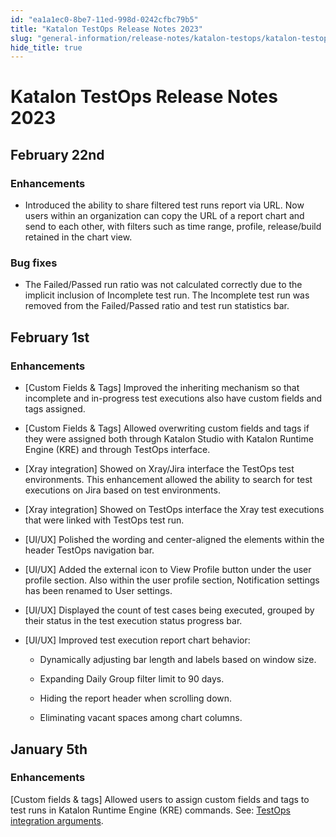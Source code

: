```yaml
---
id: "ea1a1ec0-8be7-11ed-998d-0242cfbc79b5"
title: "Katalon TestOps Release Notes 2023"
slug: "general-information/release-notes/katalon-testops/katalon-testops-release-notes-2023"
hide_title: true
---
```


# <a id="concept-9010" class="anchor_top_offset"/><a id="ariaid-title1" class="anchor_top_offset"/>Katalon TestOps Release Notes 2023

<p xmlns="http://www.w3.org/1999/xhtml" className="p"> </p> 

## <a id="concept-8142" class="anchor_top_offset"/>February 22nd


### Enhancements

<div xmlns="http://www.w3.org/1999/xhtml" className="p"><ul className="ul"><li className="li"><p className="p">Introduced the ability to share filtered test runs report via URL. Now users within an organization can copy the URL of  a report chart and send  to each other, with filters such as time range, profile, release/build retained in the chart view. </p></li></ul></div>

### Bug fixes

<div xmlns="http://www.w3.org/1999/xhtml" className="p"><ul className="ul"><li className="li"><p className="p">The Failed/Passed run  ratio was not calculated correctly due to the implicit inclusion of Incomplete test run. The Incomplete test run was removed from the Failed/Passed ratio and test run statistics bar.</p></li></ul></div>

## <a id="concept-4181" class="anchor_top_offset"/>February 1st


### Enhancements

<div xmlns="http://www.w3.org/1999/xhtml" className="p"><ul className="ul"><li className="li"><p className="p">[Custom Fields &amp; Tags] Improved the inheriting mechanism so that incomplete and in-progress test executions also have custom fields and tags assigned. </p></li><li className="li"><p className="p">[Custom Fields &amp; Tags] Allowed overwriting custom fields and tags if they were assigned both through <span className="ph">Katalon Studio</span> with <span className="ph">Katalon Runtime Engine (KRE)</span> and through <span className="ph">TestOps</span> interface. </p></li><li className="li"><p className="p">[Xray integration] Showed on Xray/Jira interface the <span className="ph">TestOps</span> test environments. This enhancement allowed the ability to search for test executions on Jira based on test environments. </p></li><li className="li"><p className="p">[Xray integration] Showed on <span className="ph">TestOps</span> interface the  Xray test executions that were linked with TestOps test run.</p></li><li className="li"><p className="p">[UI/UX] Polished the wording and center-aligned the elements within the header <span className="ph">TestOps</span>  navigation bar. </p></li><li className="li"><p className="p">[UI/UX] Added the external icon to <span className="ph uicontrol">View Profile</span> button under the user profile section. Also within the user profile section, <span className="ph uicontrol">Notification settings</span> has been renamed to <span className="ph uicontrol">User settings</span>.</p></li><li className="li"><p className="p">[UI/UX] Displayed the count of test cases being executed, grouped by their status  in the test execution status progress bar.</p></li><li className="li"><div className="p">[UI/UX] Improved test execution report chart behavior: <ul className="ul"><li className="li"><p className="p">Dynamically adjusting bar length and labels based on window size.</p></li><li className="li"><p className="p">Expanding Daily Group filter limit  to 90 days.</p></li><li className="li"><p className="p">Hiding the report header when scrolling down.</p></li><li className="li"><p className="p">Eliminating vacant spaces among chart columns.</p></li></ul></div></li></ul></div>

## <a id="concept-5837" class="anchor_top_offset"/>January 5th


### Enhancements

<p xmlns="http://www.w3.org/1999/xhtml" className="p">[Custom fields &amp; tags] Allowed users to assign custom fields and tags to test runs in <span className="ph">Katalon Runtime Engine (KRE)</span> commands. See: <a className="xref" href="/execute/katalon-runtime-engine/command-line-syntax-in-katalon-runtime-engine#concept-9115__dl-544">TestOps integration arguments</a>.</p> 
